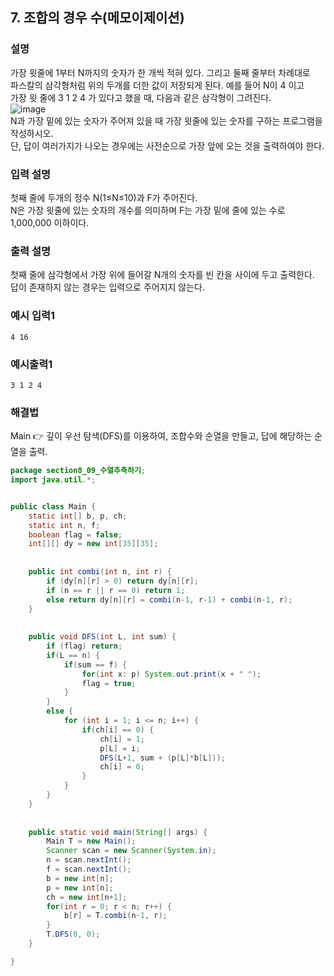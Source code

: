 ## 7. 조합의 경우 수(메모이제이션)    
  
### 설명  
가장 윗줄에 1부터 N까지의 숫자가 한 개씩 적혀 있다. 그리고 둘째 줄부터 차례대로  
파스칼의 삼각형처럼 위의 두개를 더한 값이 저장되게 된다. 예를 들어 N이 4 이고  
가장 윗 줄에 3 1 2 4 가 있다고 했을 때, 다음과 같은 삼각형이 그려진다.  
![image](https://github.com/han-tomas/HTJ_AlgorithmStudy/assets/124488773/5beda81f-f30b-4f02-9c3d-4e0dd921cd75)  
N과 가장 밑에 있는 숫자가 주어져 있을 때 가장 윗줄에 있는 숫자를 구하는 프로그램을  
작성하시오.  
단, 답이 여러가지가 나오는 경우에는 사전순으로 가장 앞에 오는 것을 출력하여야 한다.
  
### 입력 설명  
첫째 줄에 두개의 정수 N(1≤N≤10)과 F가 주어진다.  
N은 가장 윗줄에 있는 숫자의 개수를 의미하며 F는 가장 밑에 줄에 있는 수로   1,000,000 이하이다.  
  
### 출력 설명  
첫째 줄에 삼각형에서 가장 위에 들어갈 N개의 숫자를 빈 칸을 사이에 두고 출력한다.  
답이 존재하지 않는 경우는 입력으로 주어지지 않는다.  
  
### 예시 입력1  
```
4 16
```  
   
### 예시출력1  
```
3 1 2 4
```   
  
### 해결법  
Main 👉 깊이 우선 탐색(DFS)를 이용하여, 조합수와 순열을 만들고, 답에 해당하는 순열을 출력.  
  
```java
package section8_09_수열추측하기;
import java.util.*;


public class Main {
	static int[] b, p, ch;
	static int n, f;
	boolean flag = false;
	int[][] dy = new int[35][35];
	
	
	public int combi(int n, int r) {
		if (dy[n][r] > 0) return dy[n][r];
		if (n == r || r == 0) return 1;
		else return dy[n][r] = combi(n-1, r-1) + combi(n-1, r); 
	}
	
	
	public void DFS(int L, int sum) {
		if (flag) return;
		if(L == n) {
			if(sum == f) {
				for(int x: p) System.out.print(x + " ");
				flag = true;
			}
		}
		else {
			for (int i = 1; i <= n; i++) {
				if(ch[i] == 0) {
					ch[i] = 1;
					p[L] = i;
					DFS(L+1, sum + (p[L]*b[L]));
					ch[i] = 0;
				}
			}
		}
	}
	
	
	public static void main(String[] args) {
		Main T = new Main();
		Scanner scan = new Scanner(System.in);
		n = scan.nextInt();
		f = scan.nextInt();
		b = new int[n];
		p = new int[n];
		ch = new int[n+1];
		for(int r = 0; r < n; r++) {
			b[r] = T.combi(n-1, r);
		}
		T.DFS(0, 0);
	}

}

```